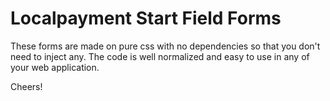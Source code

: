 # Localpayment Start Field Forms

These forms are made on pure css with no dependencies so that you don't need to inject any.
The code is well normalized and easy to use in any of your web application.

Cheers!
